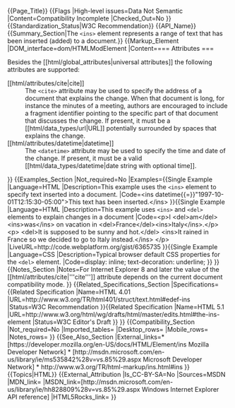 {{Page_Title}}
{{Flags
|High-level issues=Data Not Semantic
|Content=Compatibility Incomplete
|Checked_Out=No
}}
{{Standardization_Status|W3C Recommendation}}
{{API_Name}}
{{Summary_Section|The <code>&lt;ins&gt;</code> element represents a range of text that has been inserted (added) to a document.}}
{{Markup_Element
|DOM_interface=dom/HTMLModElement
|Content==== Attributes ===

<p>Besides the [[html/global_attributes|universal attributes]] the following attributes are supported:</p>

<dl>
    <dt>[[html/attributes/cite|cite]]</dt>
    <dd>
        The <code>&lt;cite&gt;</code> attribute may be used to specify the address of a document that explains the change. 
        When that document is long, for instance the minutes of a meeting, authors are encouraged to include a fragment 
        identifier pointing to the specific part of that document that discusses the change.
        If present, it must be a [[html/data_types/url|URL]] potentially surrounded by spaces that explains the change.
    </dd>
    <dt>[[html/attributes/datetime|datetime]]</dt>
    <dd>
        The <code>&lt;datetime&gt;</code> attribute may be used to specify the time and date of the change.
        If present, it must be a valid [[html/data_types/datetime|date string with optional time]].
    </dd>
</dl>
}}
{{Examples_Section
|Not_required=No
|Examples={{Single Example
|Language=HTML
|Description=This example uses the <code>&lt;ins&gt;</code> element to specify text inserted into a document.
|Code=&lt;ins datetime{{=}}"1997-10-01T12:15:30-05:00"&gt;This text has been inserted.&lt;/ins&gt;
}}{{Single Example
|Language=HTML
|Description=This example uses <code>&lt;ins&gt;</code> and <code>&lt;del&gt;</code> elements to explain changes in a document
|Code=&lt;p&gt;I &lt;del&gt;am&lt;/del&gt;&lt;ins&gt;was&lt;/ins&gt; on vacation in &lt;del&gt;France&lt;/del&gt;&lt;ins&gt;Italy&lt;/ins&gt;.&lt;/p&gt;
&lt;p&gt;
  &lt;del&gt;It is supposed to be sunny and hot.&lt;/del&gt;
  &lt;ins&gt;It rained in France so we decided to go to Italy instead.&lt;/ins&gt;
&lt;/p&gt;
|LiveURL=http://code.webplatform.org/gist/6365735
}}{{Single Example
|Language=CSS
|Description=Typical browser default CSS properties for the <code>&lt;del&gt;</code> element.
|Code=display: inline;
text-decoration: underline;
}}
}}
{{Notes_Section
|Notes=For Internet Explorer 8 and later the value of the [[html/attributes/cite|'''cite''']] attribute depends on the current document compatibility mode.
}}
{{Related_Specifications_Section
|Specifications={{Related Specification
|Name=HTML 4.01
|URL=http://www.w3.org/TR/html401/struct/text.html#edef-ins
|Status=W3C Recommendation
}}{{Related Specification
|Name=HTML 5.1
|URL=http://www.w3.org/html/wg/drafts/html/master/edits.html#the-ins-element
|Status=W3C Editor's Draft
}}
}}
{{Compatibility_Section
|Not_required=No
|Imported_tables=
|Desktop_rows=
|Mobile_rows=
|Notes_rows=
}}
{{See_Also_Section
|External_links=* [https://developer.mozilla.org/en-US/docs/HTML/Element/ins Mozilla Developer Network]
* [http://msdn.microsoft.com/en-us/library/ie/ms535842%28v=vs.85%29.aspx Microsoft Developer Network]
* http://www.w3.org/TR/html-markup/ins.html#ins
}}
{{Topics|HTML}}
{{External_Attribution
|Is_CC-BY-SA=No
|Sources=MSDN
|MDN_link=
|MSDN_link=[http://msdn.microsoft.com/en-us/library/ie/hh828809%28v=vs.85%29.aspx Windows Internet Explorer API reference]
|HTML5Rocks_link=
}}